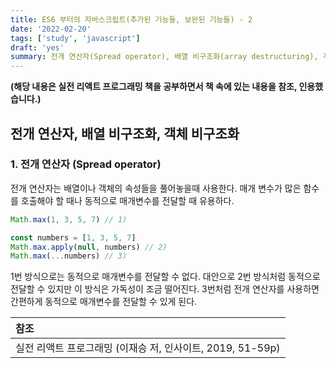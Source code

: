 ```yaml
---
title: ES6 부터의 자바스크립트(추가된 기능들, 보완된 기능들) - 2
date: '2022-02-20'
tags: ['study', 'javascript']
draft: 'yes'
summary: 전개 연산자(Spread operator), 배열 비구조화(array destructuring), 객체 비구조화(object destructuring)
---
```


**(해당 내용은 실전 리액트 프로그래밍 책을 공부하면서 책 속에 있는 내용을 참조, 인용했습니다.)**

## 전개 연산자, 배열 비구조화, 객체 비구조화

### 1. 전개 연산자 (Spread operator)

전개 연산자는 배열이나 객체의 속성들을 풀어놓을때 사용한다.
매개 변수가 많은 함수를 호출해야 할 때나 동적으로 매개변수를 전달할 때 유용하다.

```js
Math.max(1, 3, 5, 7) // 1)

const numbers = [1, 3, 5, 7]
Math.max.apply(null, numbers) // 2)
Math.max(...numbers) // 3)
```

1번 방식으로는 동적으로 매개변수를 전달할 수 없다.
대안으로 2번 방식처럼 동적으로 전달할 수 있지만 이 방식은 가독성이 조금 떨어진다.
3번처럼 전개 연산자를 사용하면 간편하게 동적으로 매개변수를 전달할 수 있게 된다.

| 참조                                                       |
| :--------------------------------------------------------- |
| 실전 리액트 프로그래밍 (이재승 저, 인사이트, 2019, 51-59p) |
